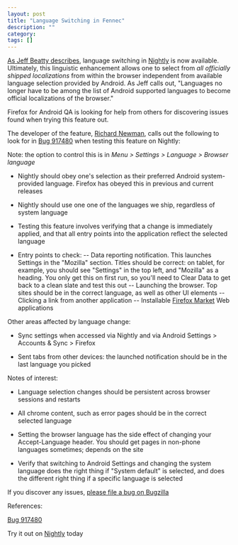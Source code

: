 ```yaml
---
layout: post
title: "Language Switching in Fennec"
description: ""
category: 
tags: []
---
```


[As Jeff Beatty describes][1], language switching in [Nightly][2] is now available. Ultimately, this linguistic enhancement allows one to select from _all officially shipped localizations_ from within the browser independent from available language selection provided by Android. As Jeff calls out, "Languages no longer have to be among the list of Android supported languages to become official localizations of the browser."

Firefox for Android QA is looking for help from others for discovering issues found when trying this feature out.

The developer of the feature, [Richard Newman][4], calls out the following to look for in [Bug 917480][3] when testing this feature on Nightly:

Note: the option to control this is in *Menu > Settings > Language > Browser language*

* Nightly should obey one's selection as their preferred Android system-provided language. Firefox has obeyed this in previous and current releases

* Nightly should use one one of the languages we ship, regardless of system language

* Testing this feature involves verifying that a change is immediately applied, and that all entry points into the application reflect the selected language

* Entry points to check:
-- Data reporting notification. This launches Settings in the "Mozilla" section. Titles should be correct: on tablet, for example, you should see "Settings" in the top left, and "Mozilla" as a heading. You only get this on first run, so you'll need to Clear Data to get back to a clean slate and test this out
-- Launching the browser. Top sites should be in the correct language, as well as other UI elements
-- Clicking a link from another application
-- Installable [Firefox Market][5] Web applications

Other areas affected by language change:

* Sync settings when accessed via Nightly and via Android Settings > Accounts & Sync > Firefox

* Sent tabs from other devices: the launched notification should be in the last language you picked

Notes of interest:

* Language selection changes should be persistent across browser sessions and restarts

* All chrome content, such as error pages should be in the correct selected language

* Setting the browser language has the side effect of changing your Accept-Language header. You should get pages in non-phone languages sometimes; depends on the site

* Verify that switching to Android Settings and changing the system language does the right thing if "System default" is selected, and does the different right thing if a specific language is selected

If you discover any issues, [please file a bug on Bugzilla][6]

References:

[Bug 917480][3]

Try it out on [Nightly][2] today

[1]: https://blog.mozilla.org/l10n/2014/05/20/language-switching-in-fennec/
[2]: http://nightly.mozilla.org
[3]: https://bugzilla.mozilla.org/show_bug.cgi?id=917480
[4]: https://twitter.com/rnewman
[5]: https://marketplace.firefox.com
[6]: https://bugzilla.mozilla.org/enter_bug.cgi?product=Firefox%20for%20Android&component=Locale%20switching%20and%20selection 